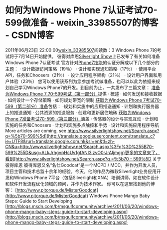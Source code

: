 # 如何为Windows Phone 7认证考试70-599做准备 - weixin_33985507的博客 - CSDN博客
2011年06月23日 22:00:00[weixin_33985507](https://me.csdn.net/weixin_33985507)阅读数：3
Windows Phone 7的考试将于7月14日开始提供。 彼得对库恩[Silverlight Show](http://www.silverlightshow.net/)上已发布了有关如何准备Windows Phone 7认证考试
官方针对[Phone7技能](http://www.microsoft.com/learning/en/us/exam.aspx?ID=70-599#tab2)的认证分解成以下几个部分的主题：
· 设计数据访问策略（19％）
· 设计和实现通知策略（17％）
· 使用平台API，任务和Choosers（21％）
· 设计应用程序架构（21％）
· 设计用户界面和用户体验（23％）
您可以使用该系列为您参加考试做准备，也可以以此为依据来规划自己学习Windows Phone7的开发。到目前为止，一共发布了三篇文章：
[准备为Windows Phone 7 70-599考试（第一部分）](http://www.silverlightshow.net/items/Getting-ready-for-the-Windows-Phone-7-Exam-70-599-Part-1.aspx)提供
· 概述
· 如何发送和接收数据
· 如何设计一个存储策略
· 如何规划带宽的限制
[获取为Windows Phone 7考试70-599（第二部分）准备](http://www.silverlightshow.net/items/Getting-ready-for-the-Windows-Phone-7-Exam-70-599-Part-2.aspx)包括：
·规划和实施中的应用推送通知
· 计划和执行服务器上的推送通知
· 公共资源的推送服务
· 创建和更新居住地砖
[获取为Windows Phone 7准备考试70-599（第三部分）](http://www.silverlightshow.net/items/Getting-ready-for-the-Windows-Phone-7-Exam-70-599-Part-3.aspx)涵盖
· 传感器的设计与实现互动
· 计划和实施的任务和Choosers
· 计划和实施多点触控和手势
· 设计和实施应用程序导航
More articles are coming, see [http://www.silverlightshow.net/Search.aspx?q=%5b70-599%5d](http://translate.googleusercontent.com/translate_c?ie=UTF8&rurl=translate.google.com.hk&sl=en&tl=zh-CN&u=http://www.silverlightshow.net/Search.aspx%3Fq%3D%255B70-599%255D&usg=ALkJrhgvpHcUv1gfANI3izvO0rJrAIjmgg)更多的文章来了，看到[http://www.silverlightshow.net/Search.aspx?q =％5b70 - 599％5D](http://www.silverlightshow.net/Search.aspx?q=%5B70-599%5D)
关于彼得库恩
彼得库恩又名“名仕Goodcat”是一个MCPD / MCC，并作为开发人员，项目主管和技术总监十余​​年的经验。今天，他的作品为微软Silverlight业务应用开发和Windows Phone 7平台（包括Silverlight和XNA）培训讲师，如在软件设计和软件开发流程优化领域的顾问，并作为技术作家。 你可以在这里找到他的博客： [http://www.pitorque.de/MisterGoodcat](http://www.pitorque.de/MisterGoodcat)
Windows Phone Mango Baby Steps: Guide to Start Developing [http://blogs.msdn.com/b/msgulfcommunity/archive/2011/06/20/windows-phone-mango-baby-steps-guide-to-start-developing.aspx](http://blogs.msdn.com/b/msgulfcommunity/archive/2011/06/20/windows-phone-mango-baby-steps-guide-to-start-developing.aspx)
